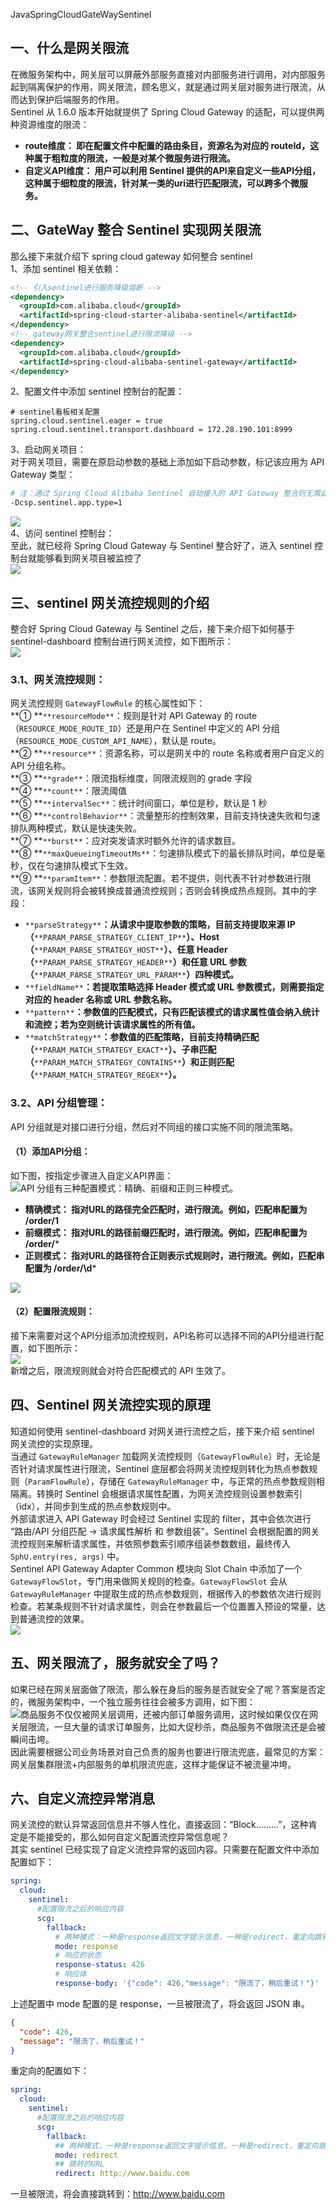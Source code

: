 JavaSpringCloudGateWaySentinel
<a name="tpjog"></a>
## 一、什么是网关限流
在微服务架构中，网关层可以屏蔽外部服务直接对内部服务进行调用，对内部服务起到隔离保护的作用，网关限流，顾名思义，就是通过网关层对服务进行限流，从而达到保护后端服务的作用。<br />Sentinel 从 1.6.0 版本开始就提供了 Spring Cloud Gateway 的适配，可以提供两种资源维度的限流：

- **route维度： 即在配置文件中配置的路由条目，资源名为对应的 routeId，这种属于粗粒度的限流，一般是对某个微服务进行限流。**
- **自定义API维度： 用户可以利用 Sentinel 提供的API来自定义一些API分组，这种属于细粒度的限流，针对某一类的uri进行匹配限流，可以跨多个微服务。**
<a name="TMVQd"></a>
## 二、GateWay 整合 Sentinel 实现网关限流
那么接下来就介绍下 spring cloud gateway 如何整合 sentinel<br />1、添加 sentinel 相关依赖：
```xml
<!-- 引入sentinel进行服务降级熔断 -->
<dependency>
  <groupId>com.alibaba.cloud</groupId>
  <artifactId>spring-cloud-starter-alibaba-sentinel</artifactId>
</dependency>
<!-- gateway网关整合sentinel进行限流降级 -->
<dependency>
  <groupId>com.alibaba.cloud</groupId>
  <artifactId>spring-cloud-alibaba-sentinel-gateway</artifactId>
</dependency>
```
2、配置文件中添加 sentinel 控制台的配置：
```
# sentinel看板相关配置
spring.cloud.sentinel.eager = true
spring.cloud.sentinel.transport.dashboard = 172.28.190.101:8999
```
3、启动网关项目：<br />对于网关项目，需要在原启动参数的基础上添加如下启动参数，标记该应用为 API Gateway 类型：
```bash
# 注：通过 Spring Cloud Alibaba Sentinel 自动接入的 API Gateway 整合则无需此参数
-Dcsp.sentinel.app.type=1
```
![](https://cdn.nlark.com/yuque/0/2022/png/396745/1660911792926-9f006223-6c70-40e7-9fa4-f18c95c7fabd.png#clientId=ua413ca1c-922e-4&from=paste&id=u4b916160&originHeight=150&originWidth=706&originalType=url&ratio=1&rotation=0&showTitle=false&status=done&style=shadow&taskId=u94a14a4d-e6fb-4cc2-8e1a-c91ab6247b0&title=)<br />4、访问 sentinel 控制台：<br />至此，就已经将 Spring Cloud Gateway 与 Sentinel 整合好了，进入 sentinel 控制台就能够看到网关项目被监控了<br />![](https://cdn.nlark.com/yuque/0/2022/png/396745/1660911792978-fea05920-ff4c-45d1-acf7-ca97bfc355ba.png#clientId=ua413ca1c-922e-4&from=paste&id=u87e9f1d2&originHeight=498&originWidth=1080&originalType=url&ratio=1&rotation=0&showTitle=false&status=done&style=shadow&taskId=u7ee714b3-90c5-4e24-a5c4-e2744d3b3e8&title=)
<a name="c5ZIq"></a>
## 三、sentinel 网关流控规则的介绍
整合好 Spring Cloud Gateway 与 Sentinel 之后，接下来介绍下如何基于 sentinel-dashboard 控制台进行网关流控，如下图所示：<br />![](https://cdn.nlark.com/yuque/0/2022/png/396745/1660911792941-7fedebb3-921f-446c-834c-de4d7c02233d.png#clientId=ua413ca1c-922e-4&from=paste&id=u9da8c975&originHeight=510&originWidth=1080&originalType=url&ratio=1&rotation=0&showTitle=false&status=done&style=shadow&taskId=u1e6875d9-2aae-494e-bb14-f765e6436ef&title=)
<a name="HKPtx"></a>
### **3.1、网关流控规则：**
网关流控规则 `GatewayFlowRule` 的核心属性如下：<br />**① **`**resourceMode**`：规则是针对 API Gateway 的 route（`RESOURCE_MODE_ROUTE_ID`）还是用户在 Sentinel 中定义的 API 分组（`RESOURCE_MODE_CUSTOM_API_NAME`），默认是 route。<br />**② **`**resource**`：资源名称，可以是网关中的 route 名称或者用户自定义的 API 分组名称。<br />**③ **`**grade**`：限流指标维度，同限流规则的 grade 字段<br />**④ **`**count**`：限流阈值<br />**⑤ **`**intervalSec**`：统计时间窗口，单位是秒，默认是 1 秒<br />**⑥ **`**controlBehavior**`：流量整形的控制效果，目前支持快速失败和匀速排队两种模式，默认是快速失败。<br />**⑦ **`**burst**`：应对突发请求时额外允许的请求数目。<br />**⑧ **`**maxQueueingTimeoutMs**`：匀速排队模式下的最长排队时间，单位是毫秒，仅在匀速排队模式下生效。<br />**⑨ **`**paramItem**`：参数限流配置。若不提供，则代表不针对参数进行限流，该网关规则将会被转换成普通流控规则；否则会转换成热点规则。其中的字段：

- `**parseStrategy**`**：从请求中提取参数的策略，目前支持提取来源 IP（**`**PARAM_PARSE_STRATEGY_CLIENT_IP**`**）、Host（**`**PARAM_PARSE_STRATEGY_HOST**`**）、任意 Header（**`**PARAM_PARSE_STRATEGY_HEADER**`**）和任意 URL 参数（**`**PARAM_PARSE_STRATEGY_URL_PARAM**`**）四种模式。**
- `**fieldName**`**：若提取策略选择 Header 模式或 URL 参数模式，则需要指定对应的 header 名称或 URL 参数名称。**
- `**pattern**`**：参数值的匹配模式，只有匹配该模式的请求属性值会纳入统计和流控；若为空则统计该请求属性的所有值。**
- `**matchStrategy**`**：参数值的匹配策略，目前支持精确匹配（**`**PARAM_MATCH_STRATEGY_EXACT**`**）、子串匹配（**`**PARAM_MATCH_STRATEGY_CONTAINS**`**）和正则匹配（**`**PARAM_MATCH_STRATEGY_REGEX**`**）。**
<a name="gmELL"></a>
### **3.2、API 分组管理：**
API 分组就是对接口进行分组，然后对不同组的接口实施不同的限流策略。
<a name="MUh0E"></a>
#### （1）添加API分组：
如下图，按指定步骤进入自定义API界面：<br />![](https://cdn.nlark.com/yuque/0/2022/png/396745/1660911792969-91e1d1d5-6c2a-408e-aff6-9dd8974c631e.png#clientId=ua413ca1c-922e-4&from=paste&id=ucac3c072&originHeight=509&originWidth=1080&originalType=url&ratio=1&rotation=0&showTitle=false&status=done&style=shadow&taskId=uc9f13508-8c56-41e2-84a5-01ddae9839e&title=)API 分组有三种配置模式：精确、前缀和正则三种模式。

- **精确模式： 指对URL的路径完全匹配时，进行限流。例如，匹配串配置为 /order/1**
- **前缀模式： 指对URL的路径前缀匹配时，进行限流。例如，匹配串配置为 /order/***
- **正则模式： 指对URL的路径符合正则表示式规则时，进行限流。例如，匹配串配置为 \/order\/\d***

![](https://cdn.nlark.com/yuque/0/2022/png/396745/1660911792957-7f88740a-5916-4e9e-91e3-897d3bad6cd0.png#clientId=ua413ca1c-922e-4&from=paste&id=udc68b57c&originHeight=198&originWidth=865&originalType=url&ratio=1&rotation=0&showTitle=false&status=done&style=shadow&taskId=u4be0c467-2894-4519-91bd-218167fd10b&title=)
<a name="KA6QN"></a>
#### （2）配置限流规则：
接下来需要对这个API分组添加流控规则，API名称可以选择不同的API分组进行配置，如下图所示：<br />![](https://cdn.nlark.com/yuque/0/2022/png/396745/1660911793238-9f9a2c73-f88f-49d5-acb4-edccd194ac58.png#clientId=ua413ca1c-922e-4&from=paste&id=udaacb535&originHeight=467&originWidth=664&originalType=url&ratio=1&rotation=0&showTitle=false&status=done&style=shadow&taskId=u2bb447ec-1b07-487a-8efb-ee65707aeaf&title=)<br />新增之后，限流规则就会对符合匹配模式的 API 生效了。
<a name="I4GHH"></a>
## 四、Sentinel 网关流控实现的原理
知道如何使用 sentinel-dashboard 对网关进行流控之后，接下来介绍 sentinel 网关流控的实现原理。<br />当通过 `GatewayRuleManager` 加载网关流控规则（`GatewayFlowRule`）时，无论是否针对请求属性进行限流，Sentinel 底层都会将网关流控规则转化为热点参数规则（`ParamFlowRule`），存储在 `GatewayRuleManager` 中，与正常的热点参数规则相隔离。转换时 Sentinel 会根据请求属性配置，为网关流控规则设置参数索引（idx），并同步到生成的热点参数规则中。<br />外部请求进入 API Gateway 时会经过 Sentinel 实现的 filter，其中会依次进行 “路由/API 分组匹配 -> 请求属性解析 和 参数组装"。Sentinel 会根据配置的网关流控规则来解析请求属性，并依照参数索引顺序组装参数数组，最终传入 `SphU.entry(res, args)` 中。<br />Sentinel API Gateway Adapter Common 模块向 Slot Chain 中添加了一个 `GatewayFlowSlot`，专门用来做网关规则的检查。`GatewayFlowSlot` 会从 `GatewayRuleManager` 中提取生成的热点参数规则，根据传入的参数依次进行规则检查。若某条规则不针对请求属性，则会在参数最后一个位置置入预设的常量，达到普通流控的效果。<br />![](https://cdn.nlark.com/yuque/0/2022/png/396745/1660911793279-3aee030a-920e-4733-ad7c-57ab98bff832.png#clientId=ua413ca1c-922e-4&from=paste&id=u443a4e7e&originHeight=372&originWidth=1080&originalType=url&ratio=1&rotation=0&showTitle=false&status=done&style=shadow&taskId=uc9766550-4d7a-4262-9df2-fed477dd40a&title=)
<a name="QnqLi"></a>
## 五、网关限流了，服务就安全了吗？
如果已经在网关层面做了限流，那么躲在身后的服务是否就安全了呢？答案是否定的，微服务架构中，一个独立服务往往会被多方调用，如下图：<br />![](https://cdn.nlark.com/yuque/0/2022/png/396745/1660911793278-6914a6bf-b77a-43b4-8bff-197b36cbf627.png#clientId=ua413ca1c-922e-4&from=paste&id=u5f513bcc&originHeight=453&originWidth=766&originalType=url&ratio=1&rotation=0&showTitle=false&status=done&style=shadow&taskId=u419bf94f-2fee-4c34-861b-de5aa1f1571&title=)商品服务不仅仅被网关层调用，还被内部订单服务调用，这时候如果仅仅在网关层限流，一旦大量的请求订单服务，比如大促秒杀，商品服务不做限流还是会被瞬间击垮。<br />因此需要根据公司业务场景对自己负责的服务也要进行限流兜底，最常见的方案：网关层集群限流+内部服务的单机限流兜底，这样才能保证不被流量冲垮。
<a name="mTf2e"></a>
## 六、自定义流控异常消息
网关流控的默认异常返回信息并不够人性化，直接返回：“Block.........”，这种肯定是不能接受的，那么如何自定义配置流控异常信息呢？<br />其实 sentinel 已经实现了自定义流控异常的返回内容。只需要在配置文件中添加配置如下：
```yaml
spring:
  cloud:
    sentinel:
      #配置限流之后的响应内容
      scg:  
        fallback:
          # 两种模式：一种是response返回文字提示信息，一种是redirect，重定向跳转，需要同时配置redirect(跳转的uri)
          mode: response
          # 响应的状态
          response-status: 426
          # 响应体
          response-body: '{"code": 426,"message": "限流了，稍后重试！"}'
```
上述配置中 mode 配置的是 response，一旦被限流了，将会返回 JSON 串。
```json
{
  "code": 426,
  "message": "限流了，稍后重试！"
}
```
重定向的配置如下：
```yaml
spring:
  cloud:
    sentinel:
      #配置限流之后的响应内容
      scg:
        fallback:
          ## 两种模式，一种是response返回文字提示信息，一种是redirect，重定向跳转，需要同时配置redirect(跳转的uri)
          mode: redirect
          ## 跳转的URL
          redirect: http://www.baidu.com
```
一旦被限流，将会直接跳转到：http://www.baidu.com
